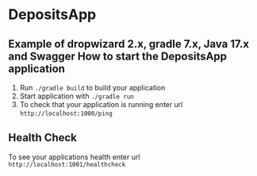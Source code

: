 # DepositsApp

Example of dropwizard 2.x, gradle 7.x, Java 17.x and Swagger
How to start the DepositsApp application
---

1. Run `./gradle build` to build your application
1. Start application with `./gradle run`
1. To check that your application is running enter url `http://localhost:1000/ping`

Health Check
---

To see your applications health enter url `http://localhost:1001/healthcheck`
